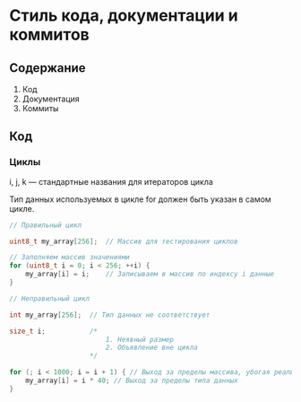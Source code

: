 # Стиль кода, документации и коммитов

## Содержание

1. Код
2. Документация
3. Коммиты

## Код

### Циклы

i, j, k — стандартные названия для итераторов цикла

Тип данных используемых в цикле for должен быть указан в самом цикле.

```C
// Правильный цикл

uint8_t my_array[256];  // Массив для тестирования циклов

// Заполняем массив значениями
for (uint8_t i = 0; i < 256; ++i) {
    my_array[i] = i;    // Записываем в массив по индексу i данные
}
```

```C
// Неправильный цикл

int my_array[256];  // Тип данных не соответствует

size_t i;           /* 
                        1. Неявный размер
                        2. Объявление вне цикла
                    */

for (; i < 1000; i = i + 1) { // Выход за пределы массива, убогая реализация инкремента
    my_array[i] = i * 40; // Выход за пределы типа данных
}
```
